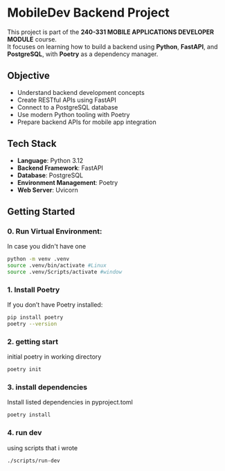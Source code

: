 # MobileDev Backend Project

This project is part of the **240-331 MOBILE APPLICATIONS DEVELOPER MODULE** course.  
It focuses on learning how to build a backend using **Python**, **FastAPI**, and **PostgreSQL**, with **Poetry** as a dependency manager.

## Objective

- Understand backend development concepts
- Create RESTful APIs using FastAPI
- Connect to a PostgreSQL database
- Use modern Python tooling with Poetry
- Prepare backend APIs for mobile app integration

## Tech Stack

- **Language**: Python 3.12
- **Backend Framework**: FastAPI
- **Database**: PostgreSQL
- **Environment Management**: Poetry
- **Web Server**: Uvicorn

## Getting Started

### 0. Run Virtual Environment:

In case you didn't have one 
```bash
python -m venv .venv 
source .venv/bin/activate #Linux
source .venv/Scripts/activate #window
```

### 1. Install Poetry

If you don’t have Poetry installed:

```bash
pip install poetry 
poetry --version
```

### 2. getting start 

initial poetry in working directory
```bash
poetry init 
```

### 3. install dependencies  

Install listed dependencies in pyproject.toml
```bash
poetry install 
```

### 4. run dev 

using scripts that i wrote 
```bash
./scripts/run-dev
```
